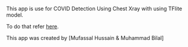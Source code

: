 This app is use for COVID Detection Using Chest Xray with using TFlite model.

To do that refer [here](https://flutter.dev/docs/get-started/install).

This app was created by [Mufassal Hussain & Muhammad Bilal]
